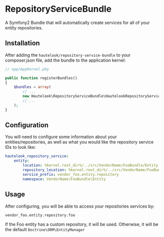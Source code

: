 RepositoryServiceBundle
=======================

A Symfony2 Bundle that will automatically create services for all of your entity repositories.

## Installation

After adding the `hautelook/repository-service-bundle` to your composer.json file, add the bundle to the application kernel:

```php
// app/AppKernel.php

public function registerBundles()
{
    $bundles = array(
        // ...
        new Hautelook\RepositoryServiceBundle\HautelookRepositoryServiceBundle()
        // ...
    );
}
```

## Configuration

You will need to configure some information about your entities/repositories, as well as what you would like the repository service IDs to look like:

```yml
hautelook_repository_service:
    entity:
        location: %kernel.root_dir%/../src/VendorName/FooBundle/Entity
        repository_location: %kernel.root_dir%/../src/VendorName/FooBundle/Entity/Repository
        service_prefix: vendor_foo.entity.repository
        namespace: VendorName\FooBundle\Entity

```

## Usage

After configuring, you will be able to access your repositories services by:

```
vendor_foo.entity.repository.foo
```

If the Foo entity has a custom repository, it will be used.  Otherwise, it will be the default ```Doctrine\ORM\EntityManager```
